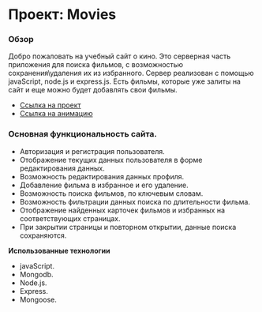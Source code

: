 # Проект: Movies

### Обзор

Добро пожаловать на учебный сайт о кино. Это серверная часть приложения для поиска фильмов, с возможностью сохранения\удаления их из избранного.
Сервер реализован с помощью javaScript, node.js и express.js. Есть фильмы, которые уже залиты на сайт и еще можно будет добавлять свои фильмы.

* [Ссылка на проект](https://movie.frontend.nomoredomains.xyz)
* [Ссылка на анимацию](https://vk.com/s/v1/doc/GdaiL5FRDObYYGuWmqzQ84dpApl7IwX6c4JbK0UGLspoBfZiY3Q)

### Основная функциональность сайта.

* Авторизация и регистрация пользователя.
* Отображение текущих данных пользователя в форме редактирования данных.
* Возможность редактирования данных профиля.
* Добавление фильма в избранное и его удаление.
* Возможность поиска фильмов, по ключевым словам.
* Возможность фильтрации данных поиска по длительности фильма.
* Отображение найденных карточек фильмов и избранных на соответствующих страницах.
* При закрытии страницы и повторном открытии, данные поиска сохраняются.

**Использованные технологии**

* javaScript.
* Mongodb.
* Node.js.
* Express.
* Mongoose.

